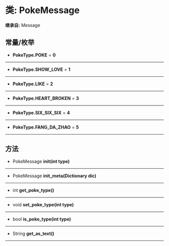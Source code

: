 # 类: PokeMessage  
  
**继承自:** Message  
  
## 常量/枚举  
  
- **PokeType.POKE** = **0**  
  
---  
  
- **PokeType.SHOW_LOVE** = **1**  
  
---  
  
- **PokeType.LIKE** = **2**  
  
---  
  
- **PokeType.HEART_BROKEN** = **3**  
  
---  
  
- **PokeType.SIX_SIX_SIX** = **4**  
  
---  
  
- **PokeType.FANG_DA_ZHAO** = **5**  
  
---  
  
## 方法 
  
- PokeMessage **init(int type)**  
  
---  
  
- PokeMessage **init_meta(Dictionary dic)**  
  
---  
  
- int **get_poke_type()**  
  
---  
  
- void **set_poke_type(int type)**  
  
---  
  
- bool **is_poke_type(int type)**  
  
---  
  
- String **get_as_text()**  
  
---  
  

